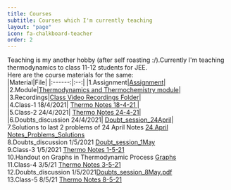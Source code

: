 ```yaml
---
title: Courses
subtitle: Courses which I'm currently teaching 
layout: "page"
icon: fa-chalkboard-teacher
order: 2
---
```


Teaching is my another hobby (after self roasting :/).Currently I'm teaching thermodynamics to class 11-12 students for JEE.<br/>
Here are the course materials for the same:<br/>
|Material|File|
|:------:|:--:|
|1.Assignment|[Assignment](https://github.com/Gargantua1605/gargantua1605.github.io/files/6447149/Thermodynamics.Assignments.pdf)|<br/>
|2.Module|[Thermodynamics and Thermochemistry module](https://github.com/Gargantua1605/gargantua1605.github.io/files/6310447/Thermodynamics.and.Thermochemistry.pdf)|<br/>
|3.Recordings|[Class Video Recordings Folder](https://drive.google.com/drive/folders/1fMyk7Z9f2Dr5d_l0GuxH613RqeKDd_4r?usp=sharing)|<br/>
|4.Class-1 18/4/2021| [Thermo Notes 18-4-21 ](https://github.com/Gargantua1605/gargantua1605.github.io/files/6350399/Thermo.Notes.18-4-21.pdf)|<br/>
|5.Class-2 24/4/2021| [Thermo Notes 24-4-21](https://github.com/Gargantua1605/gargantua1605.github.io/files/6369947/Thermo.Notes.24-4-21.pdf)|<br/>
|6.Doubts_discussion 24/4/2021| [Doubt_session_24April](https://github.com/Gargantua1605/gargantua1605.github.io/files/6369959/Doubt_session_24April.pdf)|<br/>
7.Solutions to last 2 problems of 24 April Notes [24 April Notes_Problems_Solutions](https://github.com/Gargantua1605/gargantua1605.github.io/files/6392490/24.April.Notes_Problems_Solutions.pdf)<br/>
8.Doubts_discussion 1/5/2021 [Doubt_session_1May](https://github.com/Gargantua1605/gargantua1605.github.io/files/6409465/Doubt_session_1May.pdf)<br/>
9.Class-3 1/5/2021 [Thermo Notes 1-5-21](https://github.com/Gargantua1605/gargantua1605.github.io/files/6411177/Thermo.Notes.1-5-21.pdf)<br/>
10.Handout on Graphs in Thermodynamic Process [Graphs](https://github.com/Gargantua1605/gargantua1605.github.io/files/6416248/Graphs.pdf)<br/>
11.Class-4 3/5/21 [Thermo Notes 3-5-21](https://github.com/Gargantua1605/gargantua1605.github.io/files/6419035/Thermo.Notes.3-5-21.pdf)<br/>
12.Doubts_discussion 1/5/2021[Doubts_session_8May.pdf](https://github.com/Gargantua1605/gargantua1605.github.io/files/6447152/Doubts_8.May)<br/>
13.Class-5 8/5/21 [Thermo Notes 8-5-21](https://github.com/Gargantua1605/gargantua1605.github.io/files/6447148/Thermo.Notes.8.may.pdf)













